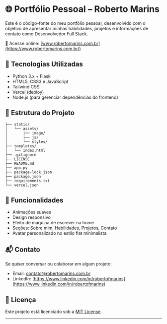 # 🌐 Portfólio Pessoal – Roberto Marins

Este é o código-fonte do meu portfólio pessoal, desenvolvido com o objetivo de apresentar minhas habilidades, projetos e informações de contato como Desenvolvedor Full Stack.

🔗 Acesse online: [www.robertomarins.com.br](https://www.robertomarins.com.br/)

## 🚀 Tecnologias Utilizadas

- Python 3.x + Flask
- HTML5, CSS3 e JavaScript
- Tailwind CSS
- Vercel (deploy)
- Node.js (para gerenciar dependências do frontend)

## 📁 Estrutura do Projeto
```text
├── static/
│   └── assets/
│       ├── image/
│       ├── js/
│       └── styles/
├── templates/
│   └── index.html
├── .gitignore
├── LICENSE
├── README.md
├── app.py
├── package-lock.json
├── package.json
├── requirements.txt
└── vercel.json
```

## 🧩 Funcionalidades

- Animações suaves
- Design responsivo
- Efeito de máquina de escrever na home
- Seções: Sobre mim, Habilidades, Projetos, Contato
- Avatar personalizado no estilo flat minimalista

## 📬 Contato

Se quiser conversar ou colaborar em algum projeto:

- Email: contato@robertomarins.com.br
- LinkedIn: [https://www.linkedin.com/in/robertofmarins](https://www.linkedin.com/in/robertofmarins)

## 📝 Licença

Este projeto está licenciado sob a [MIT License](LICENSE).

---
